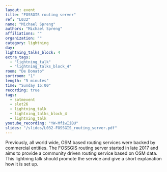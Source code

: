 ```yaml
---
layout: event
title: "FOSSGIS routing server"
ref: "L032"
name: "Michael Spreng"
authors: "Michael Spreng"
affiliations: ""
organization: ""
category: lightning
day: 
lightning_talks_block: 4
extra_tags:
  - "lightning_talk"
  - "lightning_talks_block_4"
room: "De Donato"
sortroom: "1"
length: "5 minutes"
time: "Sunday 15:00"
recording: true
tags:
  - sotmevent
  - slot26
  - lightning_talk
  - lightning_talks_block_4
  - lightning_talk
youtube_recording: "YW-MfiwIiBU"
slides: "/slides/L032-FOSSGIS_routing_server.pdf"
---
```

Previously, all world wide, OSM based routing services were backed by commercial entities. The FOSSGIS routing server started in late 2017 and aims to provide a community driven routing service based on OSM data. This lightning talk should promote the service and give a short explanation how it is set up.
